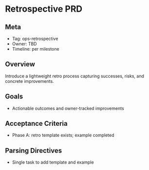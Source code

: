 # Retrospective PRD

## Meta
- Tag: ops-retrospective
- Owner: TBD
- Timeline: per milestone

## Overview
Introduce a lightweight retro process capturing successes, risks, and concrete improvements.

## Goals
- Actionable outcomes and owner-tracked improvements

## Acceptance Criteria
- Phase A: retro template exists; example completed

## Parsing Directives
- Single task to add template and example
